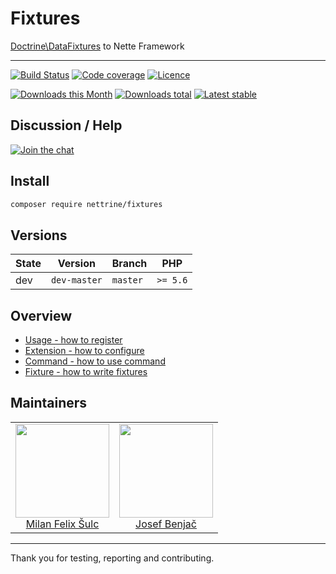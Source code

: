 # Fixtures

[Doctrine\DataFixtures](https://github.com/doctrine/data-fixtures) to Nette Framework

-----

[![Build Status](https://img.shields.io/travis/nettrine/fixtures.svg?style=flat-square)](https://travis-ci.org/nettrine/fixtures)
[![Code coverage](https://img.shields.io/coveralls/nettrine/fixtures.svg?style=flat-square)](https://coveralls.io/r/nettrine/fixtures)
[![Licence](https://img.shields.io/packagist/l/nettrine/fixtures.svg?style=flat-square)](https://packagist.org/packages/nettrine/fixtures)

[![Downloads this Month](https://img.shields.io/packagist/dm/nettrine/fixtures.svg?style=flat-square)](https://packagist.org/packages/nettrine/fixtures)
[![Downloads total](https://img.shields.io/packagist/dt/nettrine/fixtures.svg?style=flat-square)](https://packagist.org/packages/nettrine/fixtures)
[![Latest stable](https://img.shields.io/packagist/v/nettrine/fixtures.svg?style=flat-square)](https://packagist.org/packages/nettrine/fixtures)

## Discussion / Help

[![Join the chat](https://img.shields.io/gitter/room/nettrine/nettrine.svg?style=flat-square)](https://gitter.im/nettrine/nettrine)

## Install

```sh
composer require nettrine/fixtures
```

## Versions

| State    | Version       | Branch   | PHP      |
|----------|---------------|----------|----------|
| dev      | `dev-master`  | `master` | `>= 5.6` |

## Overview

- [Usage - how to register](https://github.com/nettrine/fixtures/blob/master/.docs/README.md#usage)
- [Extension - how to configure](https://github.com/nettrine/fixtures/blob/master/.docs/README.md#configuration)
- [Command - how to use command](https://github.com/nettrine/fixtures/blob/master/.docs/README.md#command)
- [Fixture - how to write fixtures](https://github.com/nettrine/fixtures/blob/master/.docs/README.md#fixture)

## Maintainers

<table>
  <tbody>
    <tr>
      <td align="center">
        <a href="https://github.com/f3l1x">
            <img width="150" height="150" src="https://avatars2.githubusercontent.com/u/538058?v=3&s=150">
        </a>
        </br>
        <a href="https://github.com/f3l1x">Milan Felix Šulc</a>
      </td>
      <td align="center">
        <a href="https://github.com/benijo">
            <img width="150" height="150" src="https://avatars3.githubusercontent.com/u/6731626?v=3&s=150">
        </a>
        </br>
        <a href="https://github.com/benijo">Josef Benjač</a>
      </td>
    </tr>
  <tbody>
</table>

-----

Thank you for testing, reporting and contributing.
